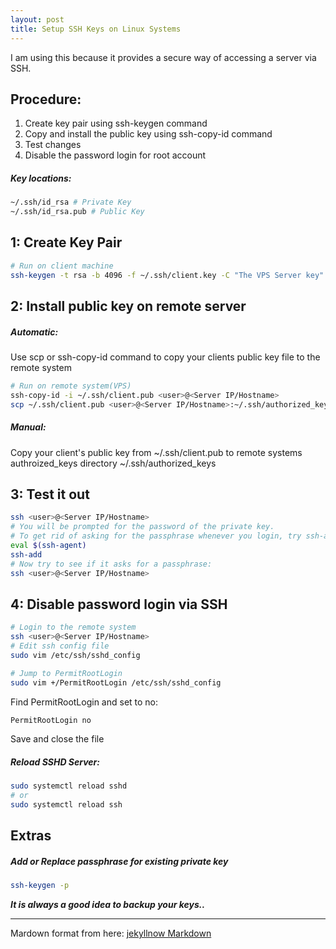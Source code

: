 ```yaml
---
layout: post
title: Setup SSH Keys on Linux Systems
---
```


I am using this because it provides a secure way of accessing a server via SSH.

## Procedure:
1. Create key pair using ssh-keygen command
2. Copy and install the public key using ssh-copy-id command
3. Test changes
4. Disable the password login for root account

##### Key locations:
```bash
~/.ssh/id_rsa # Private Key
~/.ssh/id_rsa.pub # Public Key
```

## 1: Create Key Pair
```bash
# Run on client machine
ssh-keygen -t rsa -b 4096 -f ~/.ssh/client.key -C "The VPS Server key"
```

## 2: Install public key on remote server
##### Automatic: 
Use scp or ssh-copy-id command to copy your clients public key file to the remote system
```bash
# Run on remote system(VPS)
ssh-copy-id -i ~/.ssh/client.pub <user>@<Server IP/Hostname>
scp ~/.ssh/client.pub <user>@<Server IP/Hostname>:~/.ssh/authorized_keys
```
##### Manual: 
Copy your client's public key from ~/.ssh/client.pub to remote systems authroized_keys directory ~/.ssh/authorized_keys

## 3: Test it out
```bash
ssh <user>@<Server IP/Hostname>
# You will be prompted for the password of the private key.
# To get rid of asking for the passphrase whenever you login, try ssh-agent or ssh-add, follow below:
eval $(ssh-agent)
ssh-add
# Now try to see if it asks for a passphrase:
ssh <user>@<Server IP/Hostname>
```

## 4: Disable password login via SSH
```bash
# Login to the remote system
ssh <user>@<Server IP/Hostname>
# Edit ssh config file
sudo vim /etc/ssh/sshd_config

# Jump to PermitRootLogin
sudo vim +/PermitRootLogin /etc/ssh/sshd_config
```
Find PermitRootLogin and set to no:
```bash
PermitRootLogin no
```
Save and close the file

##### Reload SSHD Server:
```bash
sudo systemctl reload sshd
# or
sudo systemctl reload ssh
```


## Extras
##### Add or Replace passphrase for existing private key
```bash
ssh-keygen -p
```

_**It is always a good idea to backup your keys..**_


***
Mardown format from here: 
<a href="http://www.jekyllnow.com/Markdown-Style-Guide/"> jekyllnow Markdown </a>
